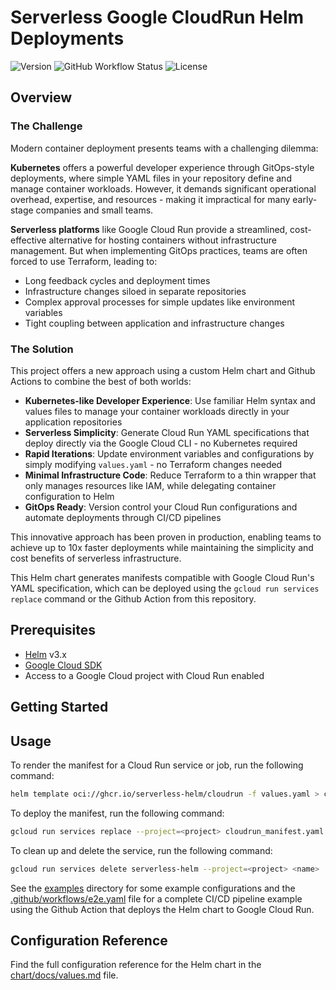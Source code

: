 # Serverless Google CloudRun Helm Deployments

![Version](https://img.shields.io/github/v/release/serverless-helm/cloudrun)
![GitHub Workflow Status](https://img.shields.io/github/actions/workflow/status/serverless-helm/cloudrun/release.yaml)
![License](https://img.shields.io/github/license/serverless-helm/cloudrun)

## Overview

### The Challenge

Modern container deployment presents teams with a challenging dilemma:

**Kubernetes** offers a powerful developer experience through GitOps-style deployments, where simple YAML files in your repository define and manage container workloads. However, it demands significant operational overhead, expertise, and resources - making it impractical for many early-stage companies and small teams.

**Serverless platforms** like Google Cloud Run provide a streamlined, cost-effective alternative for hosting containers without infrastructure management. But when implementing GitOps practices, teams are often forced to use Terraform, leading to:

- Long feedback cycles and deployment times
- Infrastructure changes siloed in separate repositories
- Complex approval processes for simple updates like environment variables
- Tight coupling between application and infrastructure changes

### The Solution

This project offers a new approach using a custom Helm chart and Github Actions to combine the best of both worlds:

- **Kubernetes-like Developer Experience**: Use familiar Helm syntax and values files to manage your container workloads directly in your application repositories
- **Serverless Simplicity**: Generate Cloud Run YAML specifications that deploy directly via the Google Cloud CLI - no Kubernetes required
- **Rapid Iterations**: Update environment variables and configurations by simply modifying `values.yaml` - no Terraform changes needed
- **Minimal Infrastructure Code**: Reduce Terraform to a thin wrapper that only manages resources like IAM, while delegating container configuration to Helm
- **GitOps Ready**: Version control your Cloud Run configurations and automate deployments through CI/CD pipelines

This innovative approach has been proven in production, enabling teams to achieve up to 10x faster deployments while maintaining the simplicity and cost benefits of serverless infrastructure.

This Helm chart generates manifests compatible with Google Cloud Run's YAML specification, which can be deployed using the `gcloud run services replace` command or the Github Action from this repository.

## Prerequisites

- [Helm](https://helm.sh/) v3.x
- [Google Cloud SDK](https://cloud.google.com/sdk/docs/install)
- Access to a Google Cloud project with Cloud Run enabled

## Getting Started

## Usage

To render the manifest for a Cloud Run service or job, run the following command:

```bash
helm template oci://ghcr.io/serverless-helm/cloudrun -f values.yaml > cloudrun_manifest.yaml
```

To deploy the manifest, run the following command:

```bash
gcloud run services replace --project=<project> cloudrun_manifest.yaml
```

To clean up and delete the service, run the following command:

```bash
gcloud run services delete serverless-helm --project=<project> <name>
```

See the [examples](./examples) directory for some example configurations and the [.github/workflows/e2e.yaml](.github/workflows/e2e.yaml) file for a complete CI/CD pipeline example using the Github Action that deploys the Helm chart to Google Cloud Run.

## Configuration Reference

Find the full configuration reference for the Helm chart in the [chart/docs/values.md](./chart/docs/values.md) file.
